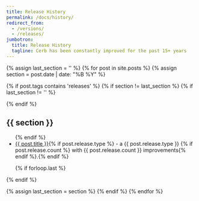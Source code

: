 ```yaml
---
title: Release History
permalink: /docs/history/
redirect_from:
  - /versions/
  - /releases/
jumbotron:
  title: Release History
  tagline: Cerb has been constantly improved for the past 15+ years
---
```


{% assign last_section = '' %}
{% for post in site.posts %}
{% assign section = post.date | date: "%B %Y" %}

{% if post.tags contains 'releases' %}
{% if section != last_section %}
{% if last_section != '' %}
</ul>
{% endif %}

<h2>{{ section }}</h2>

<ul class="blog-post-group">
{% endif %}

<li>
	<a href="{{ post.url }}">{{ post.title }}</a>{% if post.release.type %} - a {{ post.release.type }} {% if post.release.count %} with {{ post.release.count }} improvements{% endif %}.{% endif %}
</li>

{% if forloop.last %}
</ul>
{% endif %}

{% assign last_section = section %}
  {% endif %}
{% endfor %}